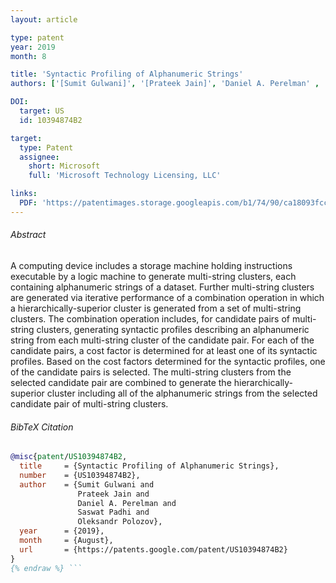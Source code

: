 ```yaml
---
layout: article

type: patent
year: 2019
month: 8

title: 'Syntactic Profiling of Alphanumeric Strings'
authors: ['[Sumit Gulwani]', '[Prateek Jain]', 'Daniel A. Perelman' , 'Saswat Padhi', '[Oleksandr Polozov]']

DOI:
  target: US
  id: 10394874B2

target:
  type: Patent
  assignee:
    short: Microsoft
    full: 'Microsoft Technology Licensing, LLC'

links:
  PDF: 'https://patentimages.storage.googleapis.com/b1/74/90/ca18093fcc5a52/US10394874.pdf'
---
```


###### Abstract

A computing device includes a storage machine holding instructions
executable by a logic machine to generate multi-string clusters,
each containing alphanumeric strings of a dataset.
Further multi-string clusters are generated via iterative performance
of a combination operation in which a hierarchically-superior cluster
is generated from a set of multi-string clusters.
The combination operation includes, for candidate pairs of multi-string clusters,
generating syntactic profiles describing an alphanumeric string
from each multi-string cluster of the candidate pair.
For each of the candidate pairs, a cost factor is determined
for at least one of its syntactic profiles.
Based on the cost factors determined for the syntactic profiles,
one of the candidate pairs is selected.
The multi-string clusters from the selected candidate pair
are combined to generate the hierarchically-superior cluster
including all of the alphanumeric strings from the selected
candidate pair of multi-string clusters.


###### BibTeX Citation

```bibtex {% raw %}
@misc{patent/US10394874B2,
  title     = {Syntactic Profiling of Alphanumeric Strings},
  number    = {US10394874B2},
  author    = {Sumit Gulwani and
               Prateek Jain and
               Daniel A. Perelman and
               Saswat Padhi and
               Oleksandr Polozov},
  year      = {2019},
  month     = {August},
  url       = {https://patents.google.com/patent/US10394874B2}
}
{% endraw %} ```